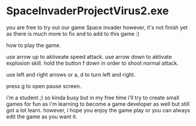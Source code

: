 # SpaceInvaderProjectVirus2.exe

you are free to try out our game Space invader however, it's not finish yet as there is much more to fix and to add to this game :) 

how to play the game. 


use arrow up to aktiveate speed attack. 
use arrow down to aktivate explosion skill.
hold the button f down in order to shoot normal attack. 

use left and right arrows or a, d to turn left and right. 

press g to open pause screen. 


i'm a student ;) so kinda busy but in my free time i'll try to create small games for fun as i'm learning to become a game developer as well but still got a lot learn. however, i hope you enjoy the game play or you can always edit the game as you want it. 
